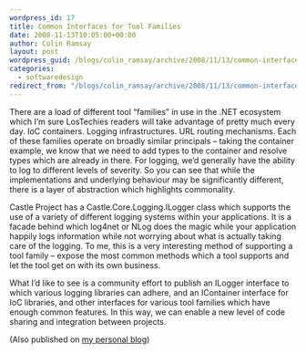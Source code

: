 ```yaml
---
wordpress_id: 17
title: Common Interfaces for Tool Families
date: 2008-11-13T10:05:00+00:00
author: Colin Ramsay
layout: post
wordpress_guid: /blogs/colin_ramsay/archive/2008/11/13/common-interfaces-for-tool-families.aspx
categories:
  - softwaredesign
redirect_from: "/blogs/colin_ramsay/archive/2008/11/13/common-interfaces-for-tool-families.aspx/"
---
```

There are a load of different tool &#8220;families&#8221; in use in the .NET ecosystem which I&#8217;m sure LosTechies readers will take advantage of pretty much every day. IoC containers. Logging infrastructures. URL routing mechanisms. Each of these families operate on broadly similar principals &#8211; taking the container example, we know that we need to add types to the container and resolve types which are already in there. For logging, we&#8217;d generally have the ability to log to different levels of severity. So you can see that while the implementations and underlying behaviour may be significantly different, there is a layer of abstraction which highlights commonality.

Castle Project has a Castle.Core.Logging.ILogger class which supports the use of a variety of different logging systems within your applications. It is a facade behind which log4net or NLog does the magic while your application happily logs information while not worrying about what is actually taking care of the logging. To me, this is a very interesting method of supporting a tool family &#8211; expose the most common methods which a tool supports and let the tool get on with its own business.

What I&#8217;d like to see is a community effort to publish an ILogger interface to which various logging libraries can adhere, and an IContainer interface for IoC libraries, and other interfaces for various tool families which have enough common features. In this way, we can enable a new level of code sharing and integration between projects.

(Also published on [my personal blog](http://colinramsay.co.uk/diary/2008/11/16/common-interfaces-for-tool-families/))